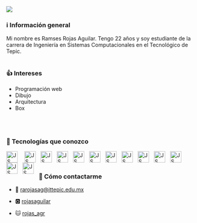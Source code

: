<img src = "https://avatars.githubusercontent.com/u/83684673?v=4">

### ℹ️ Información general

Mi nombre es Ramses Rojas Aguilar. Tengo 22 años y soy estudiante de la carrera de Ingeniería en Sistemas Computacionales en el Tecnológico de Tepic.
<br>
          
#

### 👍 Intereses

- Programación web
- Dibujo
- Arquitectura 
- Box
<br>
          
# 

### 🧰 Tecnologías que conozco

<img align= "left" alt = "JS" width = "30px" style="padding-right:15px;" src="https://cdn.jsdelivr.net/gh/devicons/devicon@latest/icons/javascript/javascript-original.svg" />

<img align= "left" alt = "JS" width = "30px" style="padding-right:10px;" src="https://cdn.jsdelivr.net/gh/devicons/devicon@latest/icons/react/react-original.svg" />
      
<img align= "left" alt = "JS" width = "30px" style="padding-right:10px;" src="https://cdn.jsdelivr.net/gh/devicons/devicon@latest/icons/express/express-original.svg" />
      
<img align= "left" alt = "JS" width = "30px" style="padding-right:10px;" src="https://cdn.jsdelivr.net/gh/devicons/devicon@latest/icons/nextjs/nextjs-original-wordmark.svg" />
      
<img  align= "left" alt = "JS" width = "30px" style="padding-right:10px;"   src="https://cdn.jsdelivr.net/gh/devicons/devicon@latest/icons/mongodb/mongodb-original.svg" />
      
<img  align= "left" alt = "JS" width = "30px" style="padding-right:10px;" 
src="https://cdn.jsdelivr.net/gh/devicons/devicon@latest/icons/tailwindcss/tailwindcss-original.svg" />

<img align= "left" alt = "JS" width = "30px" style="padding-right:10px;" src="https://cdn.jsdelivr.net/gh/devicons/devicon@latest/icons/git/git-original.svg" />
          
          
      
<img align= "left" alt = "JS" width = "30px" style="padding-right:10px;"  src="https://cdn.jsdelivr.net/gh/devicons/devicon@latest/icons/typescript/typescript-original.svg" />


<img align= "left" alt = "JS" width = "30px" style="padding-right:10px;" src="https://cdn.jsdelivr.net/gh/devicons/devicon@latest/icons/linux/linux-original.svg" />


<img align= "left" alt = "JS" width = "30px" style="padding-right:10px;" src="https://cdn.jsdelivr.net/gh/devicons/devicon@latest/icons/java/java-original.svg" />



<img align= "left" alt = "JS" width = "30px" style="padding-right:10px;" src="https://cdn.jsdelivr.net/gh/devicons/devicon@latest/icons/json/json-original.svg" />
          

<img align= "left" alt = "JS" width = "30px" style="padding-right:10px;" src="https://cdn.jsdelivr.net/gh/devicons/devicon@latest/icons/mysql/mysql-original.svg" />
          

<img align= "left" alt = "JS" width = "30px" style="padding-right:10px;" src="https://cdn.jsdelivr.net/gh/devicons/devicon@latest/icons/microsoftsqlserver/microsoftsqlserver-original.svg" />
          


<br>

# 

### 🧰 Cómo contactarme

- 📨 rarojasag@ittepic.edu.mx

- 🅾 [rojasaguilar](https://github.com/rojasaguilar)

- 🐱 [rojas_agr](https://www.instagram.com/rojas_agr?igsh=bmN0MTM0ajdpa280&utm_source=qr)


